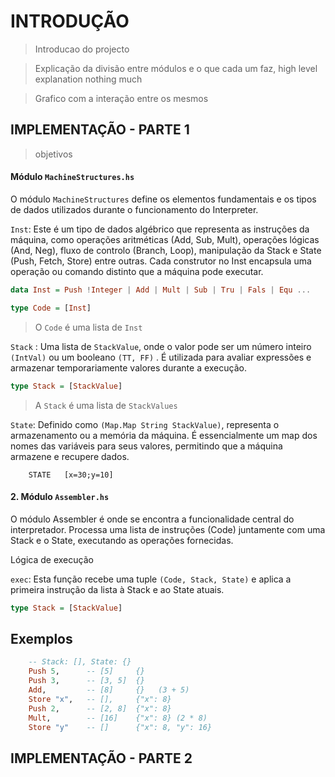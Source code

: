 # INTRODUÇÃO

> Introducao do projecto

> Explicação da divisão entre módulos e o que cada um faz, high level explanation nothing much

> Grafico com a interação entre os mesmos

## IMPLEMENTAÇÃO - PARTE 1

> objetivos

#### Módulo `MachineStructures.hs`


O módulo `MachineStructures` define os elementos fundamentais e os tipos de dados utilizados durante o funcionamento do Interpreter.


`Inst`: Este é um tipo de dados algébrico que representa as instruções da máquina, como operações aritméticas (Add, Sub, Mult), operações lógicas (And, Neg), fluxo de controlo (Branch, Loop), manipulação da Stack e State (Push, Fetch, Store) entre outras. Cada construtor no Inst encapsula uma operação ou comando distinto que a máquina pode executar.

~~~hs
data Inst = Push !Integer | Add | Mult | Sub | Tru | Fals | Equ ...
~~~

~~~hs
type Code = [Inst]
~~~
> O `Code` é uma lista de `Inst`



`Stack` : Uma lista de `StackValue`, onde o valor pode ser um número inteiro `(IntVal)` ou um booleano `(TT, FF)` . É utilizada para avaliar expressões e armazenar temporariamente valores durante a execução.

~~~hs
type Stack = [StackValue]
~~~
> A `Stack` é uma lista de `StackValues`

`State`: Definido como  `(Map.Map String StackValue)`, representa o armazenamento ou a memória da máquina. É essencialmente um map dos nomes das variáveis para seus valores, permitindo que a máquina armazene e recupere dados.

~~~
    STATE   [x=30;y=10]
~~~


#### 2. Módulo `Assembler.hs`


O módulo Assembler é onde se encontra a funcionalidade central do interpretador. Processa uma lista de instruções (Code) juntamente com uma Stack e o State, executando as operações fornecidas. 



Lógica de execução 

`exec`: Esta função recebe uma tuple `(Code, Stack, State)` e aplica a primeira instrução da lista à Stack e ao State atuais.

~~~hs
type Stack = [StackValue]
~~~



##  Exemplos 

~~~hs
    -- Stack: [], State: {}
    Push 5,      -- [5]     {}
    Push 3,      -- [3, 5]  {}
    Add,         -- [8]     {}   (3 + 5)
    Store "x",   -- [],     {"x": 8}  
    Push 2,      -- [2, 8]  {"x": 8}
    Mult,        -- [16]    {"x": 8} (2 * 8)
    Store "y"    -- []      {"x": 8, "y": 16} 
~~~



## IMPLEMENTAÇÃO - PARTE 2

